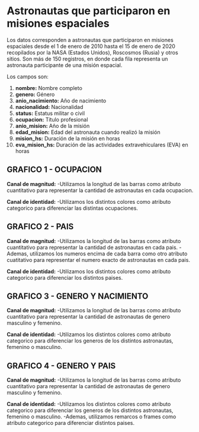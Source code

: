 # Astronautas que participaron en misiones espaciales

Los datos corresponden a astronautas que participaron en misiones espaciales desde el 1 de enero de 2010 hasta el 15 de enero de 2020 recopilados por la NASA (Estados Unidos), Roscosmos (Rusia) y otros sitios. Son más de 150 registros, en donde cada fila representa un astronauta participante de una misión espacial. 

Los campos son:

1. **nombre:** Nombre completo
2. **genero:** Género
3. **anio_nacimiento:** Año de nacimiento
4. **nacionalidad:** Nacionalidad
5. **status:** Estatus militar o civil
6. **ocupacion:** Título profesional
7. **anio_mision:** Año de la misión 
8. **edad_mision:** Edad del astronauta cuando realizó la misión
9. **mision_hs:** Duración de la misión en horas
10. **eva_mision_hs:** Duración de las actividades extravehiculares (EVA) en horas


## GRAFICO 1 - OCUPACION

**Canal de magnitud:**
-Utilizamos la longitud de las barras como atributo cuantitativo para representar la cantidad de astronautas en cada ocupacion.

**Canal de identidad:**
-Utilizamos los distintos colores como atributo categorico para diferenciar las distintas ocupaciones.

## GRAFICO 2 - PAIS

**Canal de magnitud:**
-Utilizamos la longitud de las barras como atributo cuantitativo para representar la cantidad de astronautas en cada pais.
-Ademas, utilizamos los numeros encima de cada barra como otro atributo cuatitativo para representar el numero exacto de astronautas en cada pais.

**Canal de identidad:**
-Utilizamos los distintos colores como atributo categorico para diferenciar los distintos paises.

## GRAFICO 3 - GENERO Y NACIMIENTO

**Canal de magnitud:**
-Utilizamos la longitud de las barras como atributo cuantitativo para representar la cantidad de astronautas de genero masculino y femenino.

**Canal de identidad:**
-Utilizamos los distintos colores como atributo categorico para diferenciar los generos de los distintos astronautas, femenino o masculino.

## GRAFICO 4 - GENERO Y PAIS

**Canal de magnitud:**
-Utilizamos la longitud de las barras como atributo cuantitativo para representar la cantidad de astronautas de genero masculino y femenino.

**Canal de identidad:**
-Utilizamos los distintos colores como atributo categorico para diferenciar los generos de los distintos astronautas, femenino o masculino.
-Ademas, utilizamos remarcos o frames como atributo categorico para diferenciar distintos paises.
